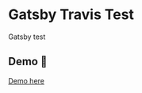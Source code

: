 # Gatsby Travis Test

Gatsby test

## Demo :rocket:

[Demo here](https://lukaszrej.github.io/gtest/)
